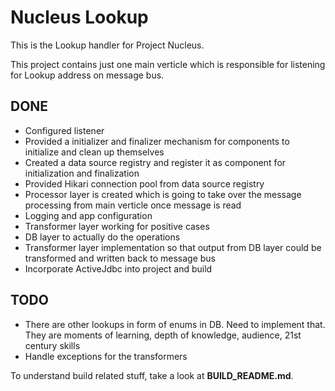 Nucleus Lookup
================

This is the Lookup handler for Project Nucleus. 

This project contains just one main verticle which is responsible for listening for Lookup address on message bus. 

DONE
----
* Configured listener
* Provided a initializer and finalizer mechanism for components to initialize and clean up themselves
* Created a data source registry and register it as component for initialization and finalization
* Provided Hikari connection pool from data source registry
* Processor layer is created which is going to take over the message processing from main verticle once message is read
* Logging and app configuration
* Transformer layer working for positive cases
* DB layer to actually do the operations
* Transformer layer implementation so that output from DB layer could be transformed and written back to message bus
* Incorporate ActiveJdbc into project and build

TODO
----
* There are other lookups in form of enums in DB. Need to implement that. They are moments of learning, depth of knowledge,
   audience, 21st century skills
* Handle exceptions for the transformers

To understand build related stuff, take a look at **BUILD_README.md**.


